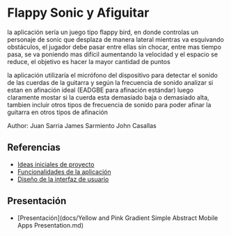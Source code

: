 # Flappy Sonic y Afiguitar

la aplicación sería un juego tipo flappy bird, en donde controlas un personaje de sonic que desplaza de manera lateral mientras va esquivando obstáculos, el jugador debe pasar entre ellas sin chocar, entre mas tiempo pasa, se va poniendo mas difícil aumentando la velocidad  y el espacio se reduce, el objetivo es hacer la mayor cantidad de puntos 

la aplicación utilizaría el micrófono del dispositivo para detectar el sonido de las cuerdas de la guitarra y según la frecuencia de sonido analizar si estan en afinación ideal (EADGBE para afinación estándar) luego claramente mostar si la cuerda esta demasiado baja o demasiado alta, tambien incluir otros tipos de frecuencia de sonido para poder afinar la guitarra en otros tipos de afinación

Author: 
Juan Sarria
James Sarmiento
John Casallas

## Referencias

- [Ideas iniciales de proyecto](docs/ideas.md)
- [Funcionalidades de la aplicación](docs/funcionalidades.md)
- [Diseño de la interfaz de usuario](docs/ui.md)

## Presentación
- [Presentación](docs/Yellow and Pink Gradient Simple Abstract Mobile Apps Presentation.md)

